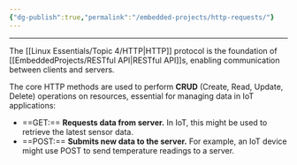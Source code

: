 ```yaml
---
{"dg-publish":true,"permalink":"/embedded-projects/http-requests/"}
---
```


---

The [[Linux Essentials/Topic 4/HTTP\|HTTP]] protocol is the foundation of [[EmbeddedProjects/RESTful API\|RESTful API]]s, enabling communication between clients and servers.

The core HTTP methods are used to perform **CRUD** (Create, Read, Update, Delete) operations on resources, essential for managing data in IoT applications:

- ==GET:== **Requests data from server.** In IoT, this might be used to retrieve the latest sensor data.
- ==POST:== **Submits new data to the server.** For example, an IoT device might use POST to send temperature readings to a server.

